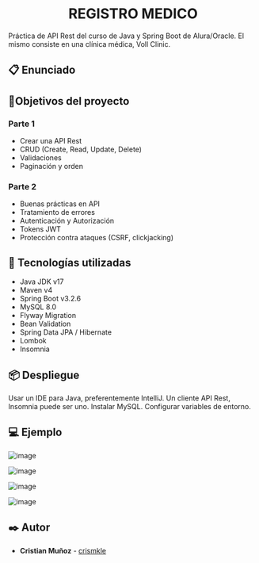 <h1 align="center"> REGISTRO MEDICO </h1>

Práctica de API Rest del curso de Java y Spring Boot de Alura/Oracle.
El mismo consiste en una clínica médica, Voll Clinic.

## :clipboard: Enunciado

## :hammer:Objetivos del proyecto
### Parte 1
- Crear una API Rest
- CRUD (Create, Read, Update, Delete)
- Validaciones
- Paginación y orden
### Parte 2
- Buenas prácticas en API
- Tratamiento de errores
- Autenticación y Autorización
- Tokens JWT
- Protección contra ataques (CSRF, clickjacking)


## :toolbox: Tecnologías utilizadas
- Java JDK v17
- Maven v4
- Spring Boot v3.2.6
- MySQL 8.0
- Flyway Migration
- Bean Validation
- Spring Data JPA / Hibernate
- Lombok
- Insomnia

## 📦 Despliegue

Usar un IDE para Java, preferentemente IntelliJ.
Un cliente API Rest, Insomnia puede ser uno.
Instalar MySQL. Configurar variables de entorno.


## 💻 Ejemplo

![image](https://github.com/crismkle/registro-medico/assets/122938039/21fe5055-e05c-4055-a41b-2841321195c2)

![image](https://github.com/crismkle/registro-medico/assets/122938039/f354bbf6-7155-48b2-9e78-3d66aaae681d)

![image](https://github.com/crismkle/registro-medico/assets/122938039/30906b96-dd3a-4f83-8755-97b6a9d6e62a)

![image](https://github.com/crismkle/registro-medico/assets/122938039/bd04eecc-a433-4fcb-9295-aa36d1089b32)




## ✒️ Autor
* **Cristian Muñoz** - [crismkle](https://github.com/crismkle)

